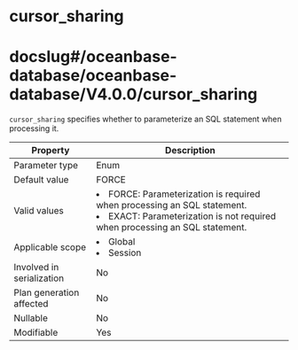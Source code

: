 cursor_sharing
===================================
# docslug#/oceanbase-database/oceanbase-database/V4.0.0/cursor_sharing
`cursor_sharing` specifies whether to parameterize an SQL statement when processing it.


| Property                  | Description |
|---------------------------|-------------------------------------------------------------------------------------------------------------------------------------------------|
| Parameter type            | Enum |
| Default value             | FORCE |
| Valid values              | <li> FORCE: Parameterization is required when processing an SQL statement.   <li> EXACT: Parameterization is not required when processing an SQL statement. |
| Applicable scope          | <li> Global   <li> Session |
| Involved in serialization | No |
| Plan generation affected  | No |
| Nullable                  | No |
| Modifiable                | Yes |



